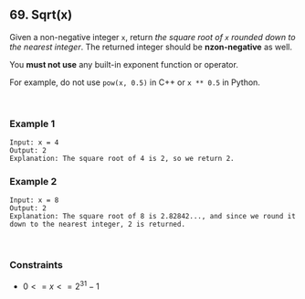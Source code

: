 ## 69. Sqrt(x)

Given a non-negative integer `x`, return *the square root of `x` rounded down to the nearest integer*. The returned integer should be **nzon-negative** as well.  
  
You **must not use** any built-in exponent function or operator.  
  
For example, do not use `pow(x, 0.5)` in C++ or `x ** 0.5` in Python.

<br>

### Example 1

```
Input: x = 4
Output: 2
Explanation: The square root of 4 is 2, so we return 2.
```

### Example 2

```
Input: x = 8
Output: 2
Explanation: The square root of 8 is 2.82842..., and since we round it down to the nearest integer, 2 is returned.
```

<br>

### Constraints

* $0 <= x <= 2^{31} - 1$
